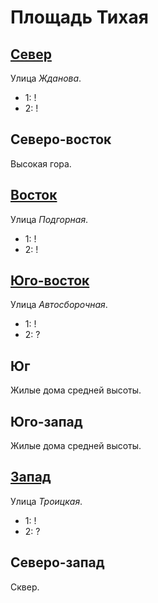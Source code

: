 # Площадь Тихая

## [Север](./550070.md)

Улица *Жданова*.

* 1:    !
* 2:    !

## Северо-восток

Высокая гора.

## [Восток](./555075.md)

Улица *Подгорная*.

* 1:    !
* 2:    !

## [Юго-восток](./555080.md)

Улица *Автосборочная*.

* 1:    !
* 2:    ?

## Юг

Жилые дома средней высоты.

## Юго-запад

Жилые дома средней высоты.

## [Запад](./540075.md)

Улица *Троицкая*.

* 1:    !
* 2:    ?

## Северо-запад

Сквер.
